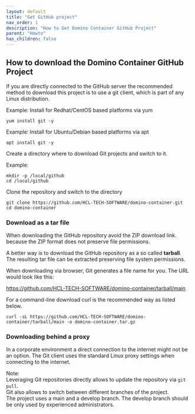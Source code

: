 ```yaml
---
layout: default
title: "Get GitHub project"
nav_order: 1
description: "How to Get Domino Container GitHub Project"
parent: "Howto"
has_children: false
---
```


## How to download the Domino Container GitHub Project

If you are directly connected to the GitHub server the recommended method to download this project is to use a git client, which is part of any Linux distribution.

Example: Install for Redhat/CentOS based platforms via yum

```
yum install git -y
```

Example: Install for Ubuntu/Debian based platforms via apt

```
apt install git -y
```

Create a directory where to download Git projects and switch to it.

Example:

```
mkdir -p /local/github
cd /local/github
```

Clone the repository and switch to the directory

```
git clone https://github.com/HCL-TECH-SOFTWARE/domino-container.git 
cd domino-container
```

### Download as a tar file

When downloading the GitHub repository avoid the ZIP download link.
because the ZIP format does not preserve file permissions.

A better way is to download the GitHub repository as a so called **tarball**.
The resulting tar file can be extracted preserving file system permissions.

When downloading via browser, Git generates a file name for you. The URL would look like this: 

https://github.com/HCL-TECH-SOFTWARE/domino-container/tarball/main

For a command-line download curl is the recommended way as listed below.

```
curl -sL https://github.com/HCL-TECH-SOFTWARE/domino-container/tarball/main -o domino-container.tar.gz
```


### Downloading behind a proxy

In a corporate environment a direct connection to the internet might not be an option.
The Git client uses the standard Linux proxy settings when connecting to the internet.


Note:  
Leveraging Git repositories directly allows to update the repository via `git pull`.  
Git also allows to switch between different branches of the project.  
The project uses a main and a develop branch. The develop branch should be only used by experienced administrators.
